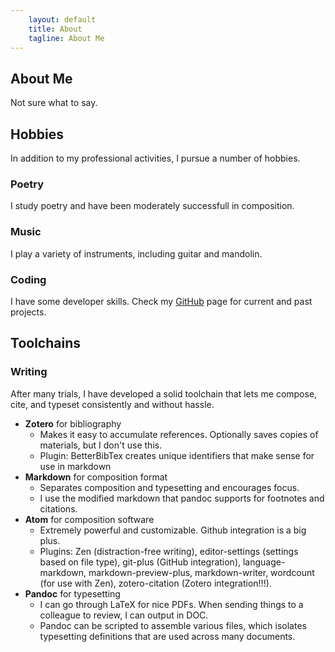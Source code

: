 ```yaml
---
    layout: default
    title: About
    tagline: About Me
---
```


## About Me


Not sure what to say.

## Hobbies

In addition to my professional activities, I pursue a number of hobbies.

### Poetry

I study poetry and have been moderately successfull in composition.

### Music

I play a variety of instruments, including guitar and mandolin.

### Coding

I have some developer skills. Check my <a href="http://github.com/{{site.github}}" target="_blank"><i class="fa fa-github"></i>GitHub</a> page for current and past projects.

## Toolchains

### Writing

After many trials, I have developed a solid toolchain that lets me compose, cite, and typeset consistently and without hassle.

- **Zotero** for bibliography
    - Makes it easy to accumulate references. Optionally saves copies of materials, but I don't use this.
    - Plugin: BetterBibTex creates unique identifiers that make sense for use in markdown
- **Markdown** for composition format
    - Separates composition and typesetting and encourages focus.
    - I use the modified markdown that pandoc supports for footnotes and citations.
- **Atom** for composition software
    - Extremely powerful and customizable. Github integration is a big plus.
    - Plugins: Zen (distraction-free writing), editor-settings (settings based on file type), git-plus (GitHub integration), language-markdown, markdown-preview-plus, markdown-writer, wordcount (for use with Zen), zotero-citation (Zotero integration!!!).
- **Pandoc** for typesetting
    - I can go through LaTeX for nice PDFs. When sending things to a colleague to review, I can output in DOC.
    - Pandoc can be scripted to assemble various files, which isolates typesetting definitions that are used across many documents.
